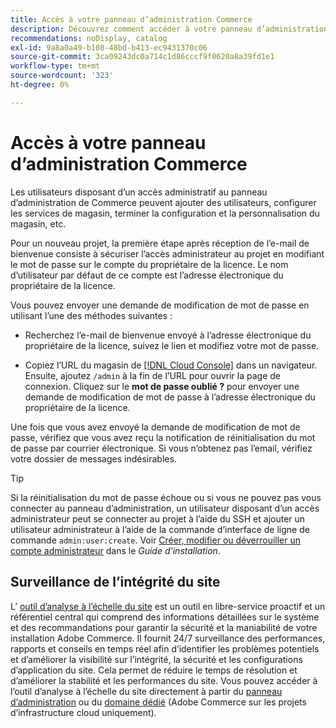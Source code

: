 ```yaml
---
title: Accès à votre panneau d’administration Commerce
description: Découvrez comment accéder à votre panneau d’administration Commerce.
recommendations: noDisplay, catalog
exl-id: 9a8a0a49-b108-48bd-b413-ec9431370c06
source-git-commit: 3ca09243dc0a714c1d86cccf9f0620a8a39fd1e1
workflow-type: tm+mt
source-wordcount: '323'
ht-degree: 0%

---
```


# Accès à votre panneau d’administration Commerce

Les utilisateurs disposant d’un accès administratif au panneau d’administration de Commerce peuvent ajouter des utilisateurs, configurer les services de magasin, terminer la configuration et la personnalisation du magasin, etc.

Pour un nouveau projet, la première étape après réception de l’e-mail de bienvenue consiste à sécuriser l’accès administrateur au projet en modifiant le mot de passe sur le compte du propriétaire de la licence. Le nom d’utilisateur par défaut de ce compte est l’adresse électronique du propriétaire de la licence.

Vous pouvez envoyer une demande de modification de mot de passe en utilisant l’une des méthodes suivantes :

- Recherchez l’e-mail de bienvenue envoyé à l’adresse électronique du propriétaire de la licence, suivez le lien et modifiez votre mot de passe.

- Copiez l’URL du magasin de [[!DNL Cloud Console]](../cloud-guide/project/overview.md) dans un navigateur. Ensuite, ajoutez `/admin` à la fin de l’URL pour ouvrir la page de connexion. Cliquez sur le **mot de passe oublié ?** pour envoyer une demande de modification de mot de passe à l’adresse électronique du propriétaire de la licence.

Une fois que vous avez envoyé la demande de modification de mot de passe, vérifiez que vous avez reçu la notification de réinitialisation du mot de passe par courrier électronique. Si vous n’obtenez pas l’email, vérifiez votre dossier de messages indésirables.

>[!TIP]
>
>Si la réinitialisation du mot de passe échoue ou si vous ne pouvez pas vous connecter au panneau d’administration, un utilisateur disposant d’un accès administrateur peut se connecter au projet à l’aide du SSH et ajouter un utilisateur administrateur à l’aide de la commande d’interface de ligne de commande `admin:user:create`. Voir [Créer, modifier ou déverrouiller un compte administrateur](https://experienceleague.adobe.com/docs/commerce-operations/installation-guide/tutorials/admin.html) dans le _Guide d&#39;installation_.

## Surveillance de l’intégrité du site

L’ [outil d’analyse à l’échelle du site](https://experienceleague.adobe.com/en/docs/commerce-operations/tools/site-wide-analysis-tool/intro) est un outil en libre-service proactif et un référentiel central qui comprend des informations détaillées sur le système et des recommandations pour garantir la sécurité et la maniabilité de votre installation Adobe Commerce. Il fournit 24/7 surveillance des performances, rapports et conseils en temps réel afin d’identifier les problèmes potentiels et d’améliorer la visibilité sur l’intégrité, la sécurité et les configurations d’application du site. Cela permet de réduire le temps de résolution et d’améliorer la stabilité et les performances du site. Vous pouvez accéder à l’outil d’analyse à l’échelle du site directement à partir du [panneau d’administration](https://experienceleague.adobe.com/en/docs/commerce-operations/tools/site-wide-analysis-tool/access#option-2-logging-in-to-your-site-wide-analysis-tool-dashboard-from-your-stores-admin-panel) ou du [ domaine dédié](https://experienceleague.adobe.com/en/docs/commerce-operations/tools/site-wide-analysis-tool/access#option-1-logging-in-to-your-site-wide-analysis-tool-dashboard-directly-from-the-site-wide-analysis-tool-domain-for-adobe-commerce-on-cloud-infrastructure-only) (Adobe Commerce sur les projets d’infrastructure cloud uniquement).
